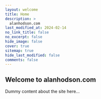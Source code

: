 ```yaml
---
layout: welcome
title: Home
description: >
  alanhodson.com
last_modified_at: 2024-02-14
no_link_title: false 
no_excerpt: false 
hide_image: false
cover: true
sitemap: true
hide_last_modified: false
comments: false
---
```


## Welcome to alanhodson.com

Dummy content about the site here... 